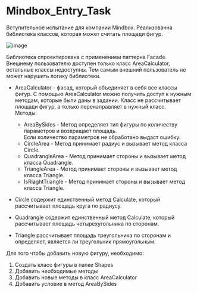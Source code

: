 # Mindbox_Entry_Task

Вступительное испытание для компании Mindbox. Реализованна библиотека классов, которая может считать площади фигур.

![image](https://user-images.githubusercontent.com/69851710/214835364-b5cb0348-5faf-4153-83cd-b114e3697aaf.png)

Библиотека спроектирована с применением паттерна Facade. Внешнему пользователю доступен только класс AreaCalculator, остальные классы недоступны. Тем самым внешний пользователь не может нарушить логику библиотеки.

+ AreaCalculator - фасад, который объединяет в себя все классы фигур.
С помощью AreaCalculator можно получить доступ к нужным методам, которые были даны в задании. 
Класс не рассчитывает площади фигур, а только перенаправляет в нужный класс.  
Методы:
  + AreaBySides - Метод определяет тип фигуры по количеству параметров и возвращает площадь.  
  Если количество параметров не обработано выдаст ошибку.
  + CircleArea - Метод принимает радиус и вызывает метод класса Circle.
  + QuadrangleArea - Метод принимает стороны и вызывает метод класса Quadrangle.
  + TriangleArea - Метод принимает стороны и вызывает метод класса Triangle.
  + IsRiaghtTriangle - Метод принимает стороны и вызывает метод класса Triangle.

+ Circle содержит единственный метод Calculate, который рассчитывает площадь круга по радиусу.

+ Quadrangle содержит единственный метод Calculate, который рассчитывает площадь четырехугольника по сторонам.

+ Triangle рассчитывает площадь треугольника по сторонам и определяет, является ли треугольник прямоугольным. 

Для того чтобы добавить новую фигуру, необходимо:
1. Создать класс фигуры в папке Shapes
2. Добавить необходимые методы
3. Добавить новые методы в класс AreaCalculator
4. Добавить условие в метод AreaBySides
